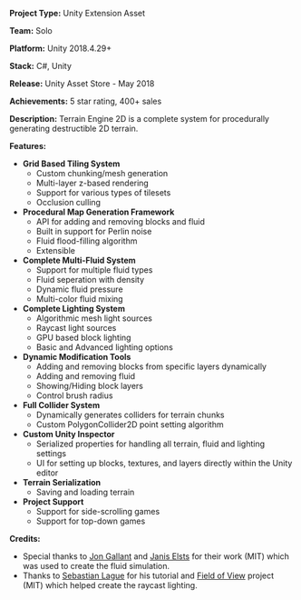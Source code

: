 **Project Type:** Unity Extension Asset

**Team:** Solo

**Platform:** Unity 2018.4.29+

**Stack:** C#, Unity

**Release:** Unity Asset Store - May 2018

**Achievements:** 5 star rating, 400+ sales

**Description:** Terrain Engine 2D is a complete system for procedurally generating destructible 2D terrain. 

**Features:**
- **Grid Based Tiling System**
  - Custom chunking/mesh generation
  - Multi-layer z-based rendering
  - Support for various types of tilesets
  - Occlusion culling
- **Procedural Map Generation Framework**
  - API for adding and removing blocks and fluid
  - Built in support for Perlin noise
  - Fluid flood-filling algorithm
  - Extensible
- **Complete Multi-Fluid System**
  - Support for multiple fluid types
  - Fluid seperation with density
  - Dynamic fluid pressure
  - Multi-color fluid mixing 
- **Complete Lighting System**
  - Algorithmic mesh light sources
  - Raycast light sources
  - GPU based block lighting 
  - Basic and Advanced lighting options 
- **Dynamic Modification Tools**
  - Adding and removing blocks from specific layers dynamically
  - Adding and removing fluid
  - Showing/Hiding block layers
  - Control brush radius
- **Full Collider System**
  - Dynamically generates colliders for terrain chunks
  - Custom PolygonCollider2D point setting algorithm
- **Custom Unity Inspector**
  - Serialized properties for handling all terrain, fluid and lighting settings
  - UI for setting up blocks, textures, and layers directly within the Unity editor
- **Terrain Serialization**
  - Saving and loading terrain
- **Project Support**
  - Support for side-scrolling games
  - Support for top-down games

**Credits:**
 - Special thanks to [Jon Gallant](https://github.com/jongallant/LiquidSimulator) and [Janis Elsts](https://w-shadow.com/blog/2009/09/01/simple-fluid-simulation/) for their work (MIT) which was used to create the fluid simulation.
 - Thanks to [Sebastian Lague](https://www.youtube.com/c/SebastianLague) for his tutorial and [Field of View](https://github.com/SebLague/Field-of-View) project (MIT) which helped create the raycast lighting.
